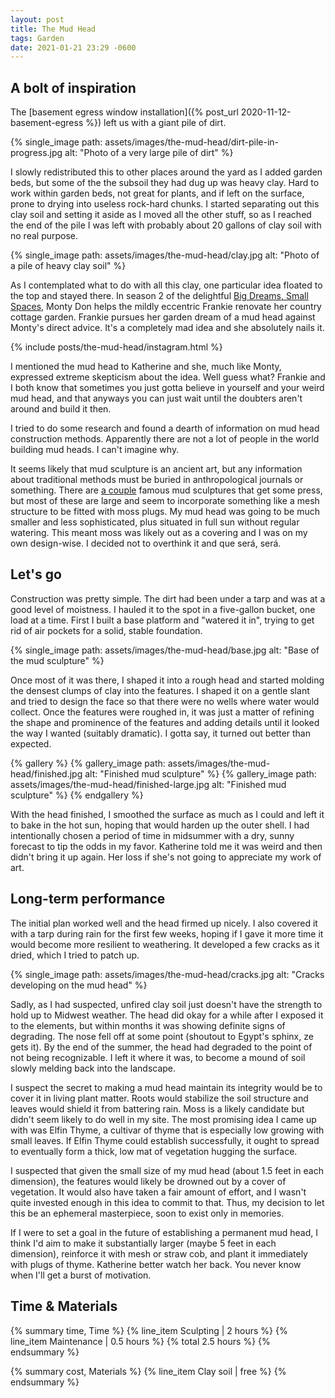 ```yaml
---
layout: post
title: The Mud Head
tags: Garden
date: 2021-01-21 23:29 -0600
---
```

## A bolt of inspiration ##

The [basement egress window installation]({% post_url 2020-11-12-basement-egress %}) left us with a giant pile of dirt.

{% single_image path: assets/images/the-mud-head/dirt-pile-in-progress.jpg alt: "Photo of a very large pile of dirt" %}

I slowly redistributed this to other places around the yard as I added garden beds, but some of the the subsoil they had dug up was heavy clay.
Hard to work within garden beds, not great for plants, and if left on the surface, prone to drying into useless rock-hard chunks.
I started separating out this clay soil and setting it aside as I moved all the other stuff, so as I reached the end of the pile I was left with probably about 20 gallons of clay soil with no real purpose.

{% single_image path: assets/images/the-mud-head/clay.jpg alt: "Photo of a pile of heavy clay soil" %}

As I contemplated what to do with all this clay, one particular idea floated to the top and stayed there.
In season 2 of the delightful [Big Dreams, Small Spaces](https://www.bbc.co.uk/programmes/b07237wd), Monty Don helps the mildly eccentric Frankie renovate her country cottage garden.
Frankie pursues her garden dream of a mud head against Monty's direct advice.
It's a completely mad idea and she absolutely nails it.

{% include posts/the-mud-head/instagram.html %}

I mentioned the mud head to Katherine and she, much like Monty, expressed extreme skepticism about the idea.
Well guess what?
Frankie and I both know that sometimes you just gotta believe in yourself and your weird mud head, and that anyways you can just wait until the doubters aren't around and build it then.

I tried to do some research and found a dearth of information on mud head construction methods.
Apparently there are not a lot of people in the world building mud heads.
I can't imagine why.

It seems likely that mud sculpture is an ancient art, but any information about traditional methods must be buried in anthropological journals or something.
There are [a couple](https://www.heligan.com/explore/estate/woodland) famous mud sculptures that get some press, but most of these are large and seem to incorporate something like a mesh structure to be fitted with moss plugs.
My mud head was going to be much smaller and less sophisticated, plus situated in full sun without regular watering.
This meant moss was likely out as a covering and I was on my own design-wise.
I decided not to overthink it and que será, será.

## Let's go ##

Construction was pretty simple.
The dirt had been under a tarp and was at a good level of moistness.
I hauled it to the spot in a five-gallon bucket, one load at a time.
First I built a base platform and "watered it in", trying to get rid of air pockets for a solid, stable foundation.

{% single_image path: assets/images/the-mud-head/base.jpg alt: "Base of the mud sculpture" %}

Once most of it was there, I shaped it into a rough head and started molding the densest clumps of clay into the features.
I shaped it on a gentle slant and tried to design the face so that there were no wells where water would collect.
Once the features were roughed in, it was just a matter of refining the shape and prominence of the features and adding details until it looked the way I wanted (suitably dramatic).
I gotta say, it turned out better than expected.

{% gallery %}
{% gallery_image path: assets/images/the-mud-head/finished.jpg alt: "Finished mud sculpture" %}
{% gallery_image path: assets/images/the-mud-head/finished-large.jpg alt: "Finished mud sculpture" %}
{% endgallery %}

With the head finished, I smoothed the surface as much as I could and left it to bake in the hot sun, hoping that would harden up the outer shell.
I had intentionally chosen a period of time in midsummer with a dry, sunny forecast to tip the odds in my favor.
Katherine told me it was weird and then didn't bring it up again.
Her loss if she's not going to appreciate my work of art.

## Long-term performance ##

The initial plan worked well and the head firmed up nicely.
I also covered it with a tarp during rain for the first few weeks, hoping if I gave it more time it would become more resilient to weathering.
It developed a few cracks as it dried, which I tried to patch up.

{% single_image path: assets/images/the-mud-head/cracks.jpg alt: "Cracks developing on the mud head" %}

Sadly, as I had suspected, unfired clay soil just doesn't have the strength to hold up to Midwest weather.
The head did okay for a while after I exposed it to the elements, but within months it was showing definite signs of degrading.
The nose fell off at some point (shoutout to Egypt's sphinx, ze gets it).
By the end of the summer, the head had degraded to the point of not being recognizable.
I left it where it was, to become a mound of soil slowly melding back into the landscape.

I suspect the secret to making a mud head maintain its integrity would be to cover it in living plant matter.
Roots would stabilize the soil structure and leaves would shield it from battering rain.
Moss is a likely candidate but didn't seem likely to do well in my site.
The most promising idea I came up with was Elfin Thyme, a cultivar of thyme that is especially low growing with small leaves.
If Elfin Thyme could establish successfully, it ought to spread to eventually form a thick, low mat of vegetation hugging the surface.

I suspected that given the small size of my mud head (about 1.5 feet in each dimension), the features would likely be drowned out by a cover of vegetation.
It would also have taken a fair amount of effort, and I wasn't quite invested enough in this idea to commit to that.
Thus, my decision to let this be an ephemeral masterpiece, soon to exist only in memories.

If I were to set a goal in the future of establishing a permanent mud head, I think I'd aim to make it substantially larger (maybe 5 feet in each dimension), reinforce it with mesh or straw cob, and plant it immediately with plugs of thyme.
Katherine better watch her back.
You never know when I'll get a burst of motivation.

## Time & Materials ##

{% summary time, Time %}
{% line_item Sculpting | 2 hours %}
{% line_item Maintenance | 0.5 hours %}
{% total 2.5 hours %}
{% endsummary %}

{% summary cost, Materials %}
{% line_item Clay soil | free %}
{% endsummary %}
